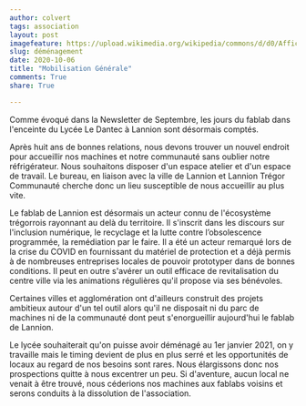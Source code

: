 ```yaml
---
author: colvert
tags: association
layout: post
imagefeature: https://upload.wikimedia.org/wikipedia/commons/d/d0/Affiche_%E2%80%9Cordre_de_mobilisation_g%C3%A9n%C3%A9rale%E2%80%9D_1_-_Archives_Nationales_-_AE-II-3598.jpg
slug: déménagement
date: 2020-10-06
title: "Mobilisation Générale"
comments: True
share: True

---
```

Comme évoqué dans la Newsletter de Septembre, les jours du fablab dans l'enceinte du Lycée Le Dantec à Lannion sont désormais comptés.

Après huit ans de bonnes relations, nous devons trouver un nouvel endroit pour accueillir nos machines et notre communauté sans oublier notre réfrigérateur. Nous souhaitons disposer d'un espace atelier et d'un espace de travail. Le bureau, en liaison avec la ville de Lannion et Lannion Trégor Communauté cherche donc un lieu susceptible de nous accueillir au plus vite.

Le fablab de Lannion est désormais un acteur connu de l'écosystème trégorrois rayonnant au delà du territoire. Il s'inscrit dans les discours sur l'inclusion numérique, le recyclage et la lutte contre l’obsolescence programmée, la remédiation par le faire. Il a été un acteur remarqué lors de la crise du COVID en fournissant du matériel de protection et a déjà permis à de nombreuses entreprises locales de pouvoir prototyper dans de bonnes conditions.
Il peut en outre s'avérer un outil efficace de revitalisation du centre ville via les animations régulières qu'il propose via ses bénévoles.

Certaines villes et agglomération ont d'ailleurs construit des projets ambitieux autour d'un tel outil alors qu'il ne disposait ni du parc de machines ni de la communauté dont peut s'enorgueillir aujourd'hui le fablab de Lannion.

Le lycée souhaiterait qu'on puisse avoir déménagé au 1er janvier 2021, on y travaille mais le timing devient de plus en plus serré et les opportunités de locaux au regard de nos besoins sont rares.
Nous élargissons donc nos prospections quitte à nous excentrer un peu.
Si d'aventure, aucun local ne venait à être trouvé, nous céderions nos machines aux fablabs voisins et serons conduits à la dissolution de l'association.
